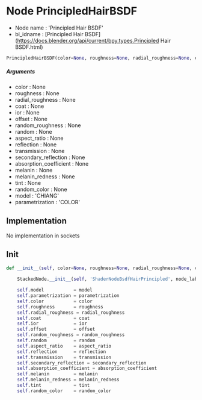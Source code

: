 # Node PrincipledHairBSDF

- Node name : 'Principled Hair BSDF'
- bl_idname : [Principled Hair BSDF](https://docs.blender.org/api/current/bpy.types.Principled Hair BSDF.html)


``` python
PrincipledHairBSDF(color=None, roughness=None, radial_roughness=None, coat=None, ior=None, offset=None, random_roughness=None, random=None, aspect_ratio=None, reflection=None, transmission=None, secondary_reflection=None, absorption_coefficient=None, melanin=None, melanin_redness=None, tint=None, random_color=None, model='CHIANG', parametrization='COLOR', node_label=None, node_color=None)
```
##### Arguments

- color : None
- roughness : None
- radial_roughness : None
- coat : None
- ior : None
- offset : None
- random_roughness : None
- random : None
- aspect_ratio : None
- reflection : None
- transmission : None
- secondary_reflection : None
- absorption_coefficient : None
- melanin : None
- melanin_redness : None
- tint : None
- random_color : None
- model : 'CHIANG'
- parametrization : 'COLOR'

## Implementation

No implementation in sockets

## Init

``` python
def __init__(self, color=None, roughness=None, radial_roughness=None, coat=None, ior=None, offset=None, random_roughness=None, random=None, aspect_ratio=None, reflection=None, transmission=None, secondary_reflection=None, absorption_coefficient=None, melanin=None, melanin_redness=None, tint=None, random_color=None, model='CHIANG', parametrization='COLOR', node_label=None, node_color=None):

    StackedNode.__init__(self, 'ShaderNodeBsdfHairPrincipled', node_label=node_label, node_color=node_color)

    self.model           = model
    self.parametrization = parametrization
    self.color           = color
    self.roughness       = roughness
    self.radial_roughness = radial_roughness
    self.coat            = coat
    self.ior             = ior
    self.offset          = offset
    self.random_roughness = random_roughness
    self.random          = random
    self.aspect_ratio    = aspect_ratio
    self.reflection      = reflection
    self.transmission    = transmission
    self.secondary_reflection = secondary_reflection
    self.absorption_coefficient = absorption_coefficient
    self.melanin         = melanin
    self.melanin_redness = melanin_redness
    self.tint            = tint
    self.random_color    = random_color
```
